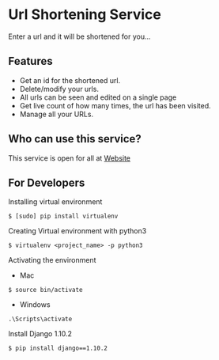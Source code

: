 # Url Shortening Service
Enter a url and it will be shortened for you...

## Features

- Get an id for the shortened url.
- Delete/modify your urls.
- All urls can be seen and edited on a single page
- Get live count of how many times, the url has been visited.
- Manage all your URLs.

## Who can use this service?

This service is open for all at <a href="#">Website</a>

## For Developers

Installing virtual environment

```
$ [sudo] pip install virtualenv
```

Creating Virtual environment with python3

```
$ virtualenv <project_name> -p python3
```

Activating the environment

- Mac

```
$ source bin/activate
```

- Windows

```
.\Scripts\activate
```

Install Django 1.10.2

```
$ pip install django==1.10.2
```
